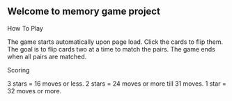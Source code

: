 ## Welcome to memory game project

How To Play

The game starts automatically upon page load. Click the cards to flip them. The goal is to flip cards two at a time to match the pairs.
The game ends when all pairs are matched.

Scoring

3 stars = 16 moves or less.
2 stars = 24 moves or more till 31 moves.
1 star = 32 moves or more.
